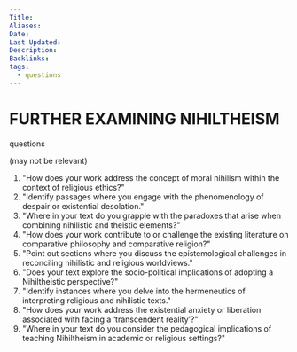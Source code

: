 ```yaml
---
Title: 
Aliases: 
Date: 
Last Updated: 
Description: 
Backlinks: 
tags:
  - questions
---
```


# FURTHER EXAMINING NIHILTHEISM

questions

(may not be relevant)

1. "How does your work address the concept of moral nihilism within the context of religious ethics?"
2. "Identify passages where you engage with the phenomenology of despair or existential desolation."
3. "Where in your text do you grapple with the paradoxes that arise when combining nihilistic and theistic elements?"
4. "How does your work contribute to or challenge the existing literature on comparative philosophy and comparative religion?"
5. "Point out sections where you discuss the epistemological challenges in reconciling nihilistic and religious worldviews."
6. "Does your text explore the socio-political implications of adopting a Nihiltheistic perspective?"
7. "Identify instances where you delve into the hermeneutics of interpreting religious and nihilistic texts."
8. "How does your work address the existential anxiety or liberation associated with facing a ‘transcendent reality’?"
9. "Where in your text do you consider the pedagogical implications of teaching Nihiltheism in academic or religious settings?"
